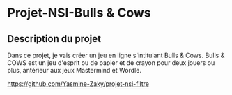 # Projet-NSI-Bulls & Cows

## Description du projet
Dans ce projet, je vais créer un jeu en ligne s'intitulant Bulls & Cows. Bulls & COWS est un
jeu d'esprit ou de papier et de crayon pour deux jouers ou plus, antérieur aux jeux 
Mastermind et Wordle. 

https://github.com/Yasmine-Zaky/projet-nsi-filtre
